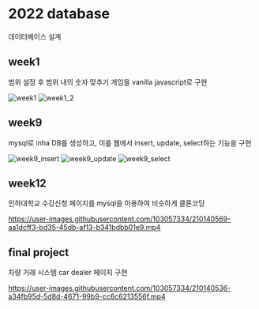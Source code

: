 # 2022 database
데이터베이스 설계

## week1

범위 설정 후 범위 내의 숫자 맞추기 게임을 vanilla javascript로 구현

![week1](https://user-images.githubusercontent.com/103057334/210140416-31fcadc9-68de-4923-a289-d5ea8e5a8723.png)
![week1_2](https://user-images.githubusercontent.com/103057334/210140419-198e37f1-cc80-4491-b18c-d30c08fd0075.png)


## week9

mysql로 inha DB를 생성하고, 이를 웹에서 insert, update, select하는 기능을 구현

![week9_insert](https://user-images.githubusercontent.com/103057334/210140444-38c11030-10de-4b64-879e-5bbeca54985a.png)
![week9_update](https://user-images.githubusercontent.com/103057334/210140446-2b5c9c99-1ff0-4d9e-9251-f14cd118291b.png)
![week9_select](https://user-images.githubusercontent.com/103057334/210140447-93cc7744-d297-462e-bb2b-3ba2b33410ca.png)

## week12

인하대학교 수강신청 페이지를 mysql을 이용하여 비슷하게 클론코딩


https://user-images.githubusercontent.com/103057334/210140569-aa1dcff3-bd35-45db-af13-b341bdbb01e9.mp4


## final project

차량 거래 시스템 car dealer 페이지 구현

https://user-images.githubusercontent.com/103057334/210140536-a34fb95d-5d8d-4671-99b9-cc6c6213556f.mp4

